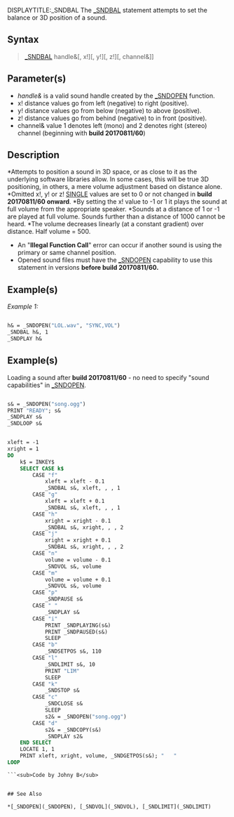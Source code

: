 DISPLAYTITLE:_SNDBAL
The [_SNDBAL](_SNDBAL) statement attempts to set the balance or 3D position of a sound.


## Syntax

>  [_SNDBAL](_SNDBAL) handle&[, x!][, y!][, z!][, channel&]]


## Parameter(s)

* *handle&* is a valid sound handle created by the [_SNDOPEN](_SNDOPEN) function.
* x! distance values go from left (negative) to right (positive).
* y! distance values go from below (negative) to above (positive).
* z! distance values go from behind (negative) to in front (positive).
* channel& value 1 denotes left (mono) and 2 denotes right (stereo) channel (beginning with **build 20170811/60**)


## Description

*Attempts to position a sound in 3D space, or as close to it as the underlying software libraries allow. In some cases, this will be true 3D positioning, in others, a mere volume adjustment based on distance alone.
*Omitted x!, y! or z! [SINGLE](SINGLE) values are set to 0 or not changed in **build 20170811/60 onward**.
*By setting the x! value to -1 or 1 it plays the sound at full volume from the appropriate speaker.
*Sounds at a distance of 1 or -1 are played at full volume. Sounds further than a distance of 1000 cannot be heard.
*The volume decreases linearly (at a constant gradient) over distance. Half volume = 500.
* An "**Illegal Function Call**" error can occur if another sound is using the primary or same channel position.
* Opened sound files must have the [_SNDOPEN](_SNDOPEN) capability to use this statement in versions **before build 20170811/60.**


## Example(s)

*Example 1:*

```vb

h& = _SNDOPEN("LOL.wav", "SYNC,VOL")
_SNDBAL h&, 1
_SNDPLAY h& 

```


## Example(s)
 Loading a sound after **build 20170811/60** - no need to specify "sound capabilities" in [_SNDOPEN](_SNDOPEN). 

```vb

s& = _SNDOPEN("song.ogg")
PRINT "READY"; s&
_SNDPLAY s&
_SNDLOOP s&


xleft = -1
xright = 1
DO
    k$ = INKEY$
    SELECT CASE k$
        CASE "f"
            xleft = xleft - 0.1
            _SNDBAL s&, xleft, , , 1
        CASE "g"
            xleft = xleft + 0.1
            _SNDBAL s&, xleft, , , 1
        CASE "h"
            xright = xright - 0.1
            _SNDBAL s&, xright, , , 2
        CASE "j"
            xright = xright + 0.1
            _SNDBAL s&, xright, , , 2
        CASE "n"
            volume = volume - 0.1
            _SNDVOL s&, volume
        CASE "m"
            volume = volume + 0.1
            _SNDVOL s&, volume
        CASE "p"
            _SNDPAUSE s&
        CASE " "
            _SNDPLAY s&
        CASE "i"
            PRINT _SNDPLAYING(s&)
            PRINT _SNDPAUSED(s&)
            SLEEP
        CASE "b"
            _SNDSETPOS s&, 110
        CASE "l"
            _SNDLIMIT s&, 10
            PRINT "LIM"
            SLEEP
        CASE "k"
            _SNDSTOP s&
        CASE "c"
            _SNDCLOSE s&
            SLEEP
            s2& = _SNDOPEN("song.ogg")
        CASE "d"
            s2& = _SNDCOPY(s&)
            _SNDPLAY s2&
    END SELECT
    LOCATE 1, 1
    PRINT xleft, xright, volume, _SNDGETPOS(s&); "   "
LOOP

```<sub>Code by Johny B</sub>


## See Also

*[_SNDOPEN](_SNDOPEN), [_SNDVOL](_SNDVOL), [_SNDLIMIT](_SNDLIMIT)




